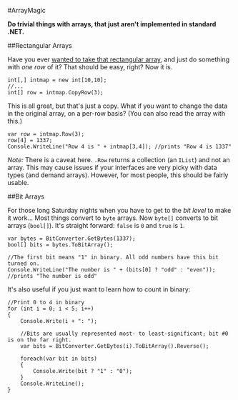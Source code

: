 #ArrayMagic

**Do trivial things with arrays, that just aren't implemented in standard .NET.**

##Rectangular Arrays

Have you ever [wanted to take that rectangular array](http://stackoverflow.com/questions/9590144/c-sharp-rows-of-multi-dimensional-arrays),
and just do something with *one row* of it? That should be easy, right? Now it is.

    int[,] intmap = new int[10,10];
    //...
    int[] row = intmap.CopyRow(3);
    
This is all great, but that's just a copy. What if you want to change the data in the original array, on a per-row basis? (You can also read
the array with this.)

    var row = intmap.Row(3);
    row[4] = 1337;
    Console.WriteLine("Row 4 is " + intmap[3,4]); //prints "Row 4 is 1337"
    
*Note:* There is a caveat here. `.Row` returns a collection (an `IList`) and not an array. This may cause issues if your interfaces are very
picky with data types (and demand arrays). However, for most people, this should be fairly usable.

##Bit Arrays

For those long Saturday nights when you have to get to the *bit level* to make it work... Most things convert to `byte` arrays. Now `byte[]`
converts to bit arrays (`bool[]`). It's straight forward: `false` is `0` and `true` is `1`.

    var bytes = BitConverter.GetBytes(1337);
    bool[] bits = bytes.ToBitArray();
    
    //The first bit means "1" in binary. All odd numbers have this bit turned on.
    Console.WriteLine("The number is " + (bits[0] ? "odd" : "even")); //prints "The number is odd"

It's also useful if you just want to learn how to count in binary:

    //Print 0 to 4 in binary
    for (int i = 0; i < 5; i++)
    {
        Console.Write(i + ": ");
        
        //Bits are usually represented most- to least-significant; bit #0 is on the far right.
        var bits = BitConverter.GetBytes(i).ToBitArray().Reverse();
        
        foreach(var bit in bits)
        {
            Console.Write(bit ? "1" : "0");
        }
        Console.WriteLine();
    }